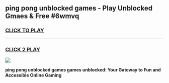 
## ping pong unblocked games - Play Unblocked Gmaes & Free #6wmvq
<h3>
<a href="https://premium.freeplayer.one?title=ping_pong_unblocked_games&ref=01M">CLICK TO PLAY</a></h3>
<hr>

<h3>
<a href="https://premium.freeplayer.one?title=ping_pong_unblocked_games&ref=01M">CLICK 2 PLAY</a>
  
</h3>

<a href="https://premium.freeplayer.one?title=ping_pong_unblocked_games&ref=01M"><img src="https://clearcache.store/games.png"></a>


**ping pong unblocked games games unblocked: Your Gateway to Fun and Accessible Online Gaming**
